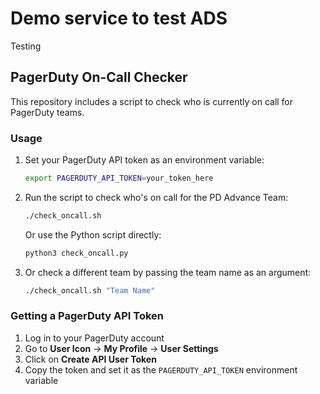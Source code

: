 # Demo service to test ADS

Testing

## PagerDuty On-Call Checker

This repository includes a script to check who is currently on call for PagerDuty teams.

### Usage

1. Set your PagerDuty API token as an environment variable:
   ```bash
   export PAGERDUTY_API_TOKEN=your_token_here
   ```

2. Run the script to check who's on call for the PD Advance Team:
   ```bash
   ./check_oncall.sh
   ```
   
   Or use the Python script directly:
   ```bash
   python3 check_oncall.py
   ```

3. Or check a different team by passing the team name as an argument:
   ```bash
   ./check_oncall.sh "Team Name"
   ```

### Getting a PagerDuty API Token

1. Log in to your PagerDuty account
2. Go to **User Icon** → **My Profile** → **User Settings**
3. Click on **Create API User Token**
4. Copy the token and set it as the `PAGERDUTY_API_TOKEN` environment variable
